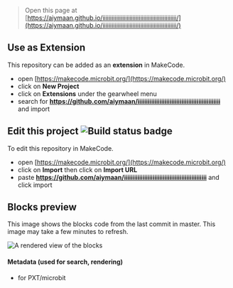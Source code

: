 
> Open this page at [https://aiymaan.github.io/iiiiiiiiiiiiiiiiiiiiiiiiiiiiiiiiiiiiiiiiiiiiiiiii/](https://aiymaan.github.io/iiiiiiiiiiiiiiiiiiiiiiiiiiiiiiiiiiiiiiiiiiiiiiiii/)

## Use as Extension

This repository can be added as an **extension** in MakeCode.

* open [https://makecode.microbit.org/](https://makecode.microbit.org/)
* click on **New Project**
* click on **Extensions** under the gearwheel menu
* search for **https://github.com/aiymaan/iiiiiiiiiiiiiiiiiiiiiiiiiiiiiiiiiiiiiiiiiiiiiiiii** and import

## Edit this project ![Build status badge](https://github.com/aiymaan/iiiiiiiiiiiiiiiiiiiiiiiiiiiiiiiiiiiiiiiiiiiiiiiii/workflows/MakeCode/badge.svg)

To edit this repository in MakeCode.

* open [https://makecode.microbit.org/](https://makecode.microbit.org/)
* click on **Import** then click on **Import URL**
* paste **https://github.com/aiymaan/iiiiiiiiiiiiiiiiiiiiiiiiiiiiiiiiiiiiiiiiiiiiiiiii** and click import

## Blocks preview

This image shows the blocks code from the last commit in master.
This image may take a few minutes to refresh.

![A rendered view of the blocks](https://github.com/aiymaan/iiiiiiiiiiiiiiiiiiiiiiiiiiiiiiiiiiiiiiiiiiiiiiiii/raw/master/.github/makecode/blocks.png)

#### Metadata (used for search, rendering)

* for PXT/microbit
<script src="https://makecode.com/gh-pages-embed.js"></script><script>makeCodeRender("{{ site.makecode.home_url }}", "{{ site.github.owner_name }}/{{ site.github.repository_name }}");</script>
